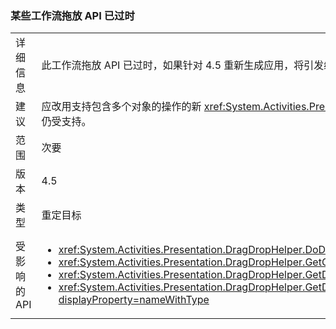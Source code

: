 ### <a name="some-workflow-drag-and-drop-apis-are-obsolete"></a>某些工作流拖放 API 已过时

|   |   |
|---|---|
|详细信息|此工作流拖放 API 已过时，如果针对 4.5 重新生成应用，将引发编译器警告。|
|建议|应改用支持包含多个对象的操作的新 <xref:System.Activities.Presentation.DragDropHelper?displayProperty=name> API。 或者，可以禁止显示生成警告，也可以使用较早的编译器避免出现此类警告。 API 仍受支持。|
|范围|次要|
|版本|4.5|
|类型|重定目标|
|受影响的 API|<ul><li><xref:System.Activities.Presentation.DragDropHelper.DoDragMove(System.Activities.Presentation.WorkflowViewElement,System.Windows.Point)?displayProperty=nameWithType></li><li><xref:System.Activities.Presentation.DragDropHelper.GetCompositeView(System.Windows.DragEventArgs)?displayProperty=nameWithType></li><li><xref:System.Activities.Presentation.DragDropHelper.GetDraggedModelItem(System.Windows.DragEventArgs)?displayProperty=nameWithType></li><li><xref:System.Activities.Presentation.DragDropHelper.GetDroppedObject(System.Windows.DependencyObject,System.Windows.DragEventArgs,System.Activities.Presentation.EditingContext)?displayProperty=nameWithType></li></ul>|

